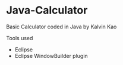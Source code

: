 # Java-Calculator
Basic Calculator coded in Java by Kalvin Kao

Tools used
- Eclipse
- Eclipse WindowBuilder plugin